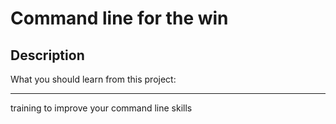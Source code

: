 # Command line for the win

## Description
What you should learn from this project:

---

 training to improve your command line skills
